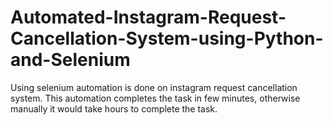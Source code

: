 # Automated-Instagram-Request-Cancellation-System-using-Python-and-Selenium
Using selenium automation is done on instagram request cancellation system. This automation completes the task in few minutes, otherwise manually it would take hours to complete the task.
